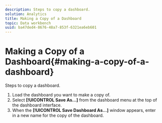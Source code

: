 ```yaml
---
description: Steps to copy a dashboard.
solution: Analytics
title: Making a Copy of a Dashboard
topic: Data workbench
uuid: ba47ded4-8676-48a7-853f-6321ea6eb601
---
```


# Making a Copy of a Dashboard{#making-a-copy-of-a-dashboard}

Steps to copy a dashboard.

1. Load the dashboard you want to make a copy of.
1. Select **[!UICONTROL Save As…]** from the dashboard menu at the top of the dashboard interface.
1. When the **[!UICONTROL Save Dashboard As…]** window appears, enter in a new name for the copy of the dashboard.
